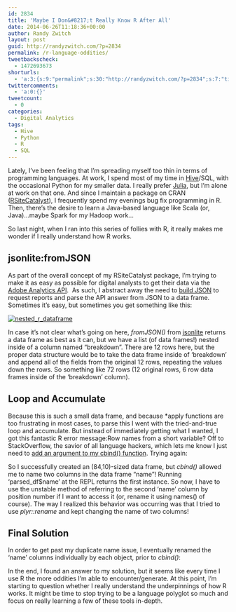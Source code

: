 ```yaml
---
id: 2834
title: 'Maybe I Don&#8217;t Really Know R After All'
date: 2014-06-26T11:18:36+00:00
author: Randy Zwitch
layout: post
guid: http://randyzwitch.com/?p=2834
permalink: /r-language-oddities/
tweetbackscheck:
  - 1472693673
shorturls:
  - 'a:3:{s:9:"permalink";s:30:"http://randyzwitch.com/?p=2834";s:7:"tinyurl";s:26:"http://tinyurl.com/lx76sf5";s:4:"isgd";s:19:"http://is.gd/4W1D32";}'
twittercomments:
  - 'a:0:{}'
tweetcount:
  - 0
categories:
  - Digital Analytics
tags:
  - Hive
  - Python
  - R
  - SQL
---
```

Lately, I&#8217;ve been feeling that I&#8217;m spreading myself too thin in terms of programming languages. At work, I spend most of my time in <a title="Hive blog posts" href="http://randyzwitch.com/tag/hive/" target="_blank">Hive</a>/SQL, with the occasional Python for my smaller data. I really prefer <a title="Julia blog posts" href="http://randyzwitch.com/tag/julia/" target="_blank">Julia</a>, but I&#8217;m alone at work on that one. And since I maintain a package on CRAN (<a title="RSiteCatalyst" href="http://cran.r-project.org/web/packages/RSiteCatalyst/index.html" target="_blank">RSiteCatalyst</a>), I frequently spend my evenings bug fix programming in R. Then, there&#8217;s the desire to learn a Java-based language like Scala (or, Java)&#8230;maybe Spark for my Hadoop work&#8230;

So last night, when I ran into this series of follies with R, it really makes me wonder if I really understand how R works.

<!--more-->

## jsonlite:fromJSON

As part of the overall concept of my RSiteCatalyst package, I&#8217;m trying to make it as easy as possible for digital analysts to get their data via the <a title="Adobe Analytics API" href="https://marketing.adobe.com/developer/en_US" target="_blank">Adobe Analytics API</a>.  As such, I abstract away the need to <a title="Building JSON in R: Three Methods" href="http://randyzwitch.com/r-json-jsonlite-sprintf-paste/" target="_blank">build JSON</a> to request reports and parse the API answer from JSON to a data frame. Sometimes it&#8217;s easy, but sometimes you get something like this:

[<img class="aligncenter size-full wp-image-2837" src="http://i0.wp.com/randyzwitch.com/wp-content/uploads/2014/06/nested_r_dataframe.png?fit=780%2C162" alt="nested_r_dataframe" srcset="http://i0.wp.com/randyzwitch.com/wp-content/uploads/2014/06/nested_r_dataframe.png?w=780 780w, http://i0.wp.com/randyzwitch.com/wp-content/uploads/2014/06/nested_r_dataframe.png?resize=150%2C31 150w, http://i0.wp.com/randyzwitch.com/wp-content/uploads/2014/06/nested_r_dataframe.png?resize=300%2C62 300w" sizes="(max-width: 780px) 100vw, 780px" data-recalc-dims="1" />](http://i0.wp.com/randyzwitch.com/wp-content/uploads/2014/06/nested_r_dataframe.png)

In case it&#8217;s not clear what&#8217;s going on here, _fromJSON()_ from <a title="jsonlite CRAN" href="http://cran.r-project.org/web/packages/jsonlite/index.html" target="_blank">jsonlite</a> returns a data frame as best as it can, but we have a list (of data frames!) nested inside of a column named &#8220;breakdown&#8221;. There are 12 rows here, but the proper data structure would be to take the data frame inside of &#8216;breakdown&#8217; and append all of the fields from the original 12 rows, repeating the values down the rows. So something like 72 rows (12 original rows, 6 row data frames inside of the &#8216;breakdown&#8217; column).

## Loop and Accumulate

Because this is such a small data frame, and because *apply functions are too frustrating in most cases, to parse this I went with the tried-and-true loop and accumulate. But instead of immediately getting what I wanted, I got this fantastic R error message:Row names from a short variable? Off to StackOverflow, the savior of all language hackers, which lets me know I just need to <a title="R row names short variable discarded" href="http://stackoverflow.com/questions/23534066/cbind-warnings-row-names-were-found-from-a-short-variable-and-have-been-discar" target="_blank">add an argument to my cbind() function</a>. Trying again:

So I successfully created an (84,10)-sized data frame, but _cbind()_ allowed me to name two columns in the data frame &#8220;name&#8221;! Running &#8216;parsed_df$name&#8217; at the REPL returns the first instance. So now, I have to use the unstable method of referring to the second &#8216;name&#8217; column by position number if I want to access it (or, rename it using names() of course). The way I realized this behavior was occurring was that I tried to use _plyr::rename_ and kept changing the name of two columns!


  


## Final Solution

In order to get past my duplicate name issue, I eventually renamed the &#8216;name&#8217; columns individually by each object, prior to _cbind()_:

In the end, I found an answer to my solution, but it seems like every time I use R the more oddities I&#8217;m able to encounter/generate. At this point, I&#8217;m starting to question whether I really understand the underpinnings of how R works. It might be time to stop trying to be a language polyglot so much and focus on really learning a few of these tools in-depth.